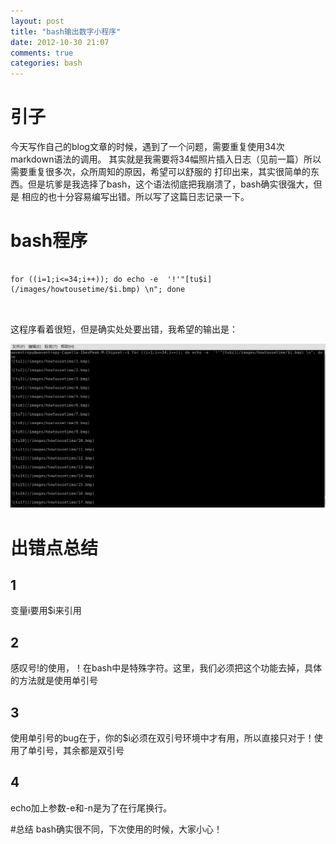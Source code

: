 ```yaml
---
layout: post
title: "bash输出数字小程序"
date: 2012-10-30 21:07
comments: true
categories: bash
---
```


# 引子

今天写作自己的blog文章的时候，遇到了一个问题，需要重复使用34次markdown语法的调用。
其实就是我需要将34幅照片插入日志（见前一篇）所以需要重复很多次，众所周知的原因，希望可以舒服的
打印出来，其实很简单的东西。但是坑爹是我选择了bash，这个语法彻底把我崩溃了，bash确实很强大，但是
相应的也十分容易编写出错。所以写了这篇日志记录一下。

<!--more-->

# bash程序

~~~~~~~~~~~~~~~~~~~~~~~~~~~~~~~~~~~~~~~~

for ((i=1;i<=34;i++)); do echo -e  '!'"[tu$i](/images/howtousetime/$i.bmp) \n"; done



~~~~~~~~~~~~~~~~~~~~~~~~~~~~~~~~~~~~~~~~

这程序看着很短，但是确实处处要出错，我希望的输出是：

![tu1](/images/bash/bash.png)


# 出错点总结

## 1
变量i要用$i来引用

## 2
感叹号!的使用，！在bash中是特殊字符。这里，我们必须把这个功能去掉，具体的方法就是使用单引号

## 3
使用单引号的bug在于，你的$i必须在双引号环境中才有用，所以直接只对于！使用了单引号，其余都是双引号

## 4
echo加上参数-e和-n是为了在行尾换行。




#总结
bash确实很不同，下次使用的时候，大家小心！
